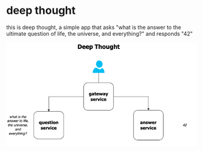# deep thought

this is deep thought, a simple app that asks "what is the answer to the ultimate question of life, the universe, and everything?" and responds "42"

![deep thought diagram](/static//0-deep-thought-diagram.png)